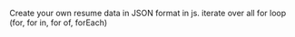 Create your own resume data in JSON format in js.
iterate over all for loop (for, for in, for of, forEach)